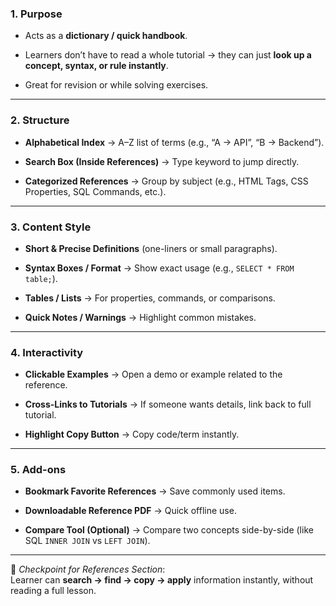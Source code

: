 ### **1. Purpose**

- Acts as a **dictionary / quick handbook**.
    
- Learners don’t have to read a whole tutorial → they can just **look up a concept, syntax, or rule instantly**.
    
- Great for revision or while solving exercises.
    

---

### **2. Structure**

- **Alphabetical Index** → A–Z list of terms (e.g., “A → API”, “B → Backend”).
    
- **Search Box (Inside References)** → Type keyword to jump directly.
    
- **Categorized References** → Group by subject (e.g., HTML Tags, CSS Properties, SQL Commands, etc.).
    

---

### **3. Content Style**

- **Short & Precise Definitions** (one-liners or small paragraphs).
    
- **Syntax Boxes / Format** → Show exact usage (e.g., `SELECT * FROM table;`).
    
- **Tables / Lists** → For properties, commands, or comparisons.
    
- **Quick Notes / Warnings** → Highlight common mistakes.
    

---

### **4. Interactivity**

- **Clickable Examples** → Open a demo or example related to the reference.
    
- **Cross-Links to Tutorials** → If someone wants details, link back to full tutorial.
    
- **Highlight Copy Button** → Copy code/term instantly.
    

---

### **5. Add-ons**

- **Bookmark Favorite References** → Save commonly used items.
    
- **Downloadable Reference PDF** → Quick offline use.
    
- **Compare Tool (Optional)** → Compare two concepts side-by-side (like SQL `INNER JOIN` vs `LEFT JOIN`).
    

---

📍 _Checkpoint for References Section_:  
Learner can **search → find → copy → apply** information instantly, without reading a full lesson.
